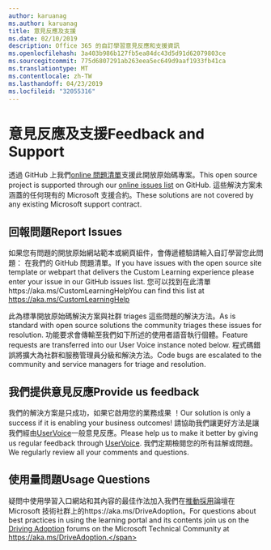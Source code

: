 ```yaml
---
author: karuanag
ms.author: karuanag
title: 意見反應及支援
ms.date: 02/10/2019
description: Office 365 的自訂學習意見反應和支援資訊
ms.openlocfilehash: 3a403b986b127fb5ea84dc43d5d91d62079803ce
ms.sourcegitcommit: 775d6807291ab263eea5ec649d9aaf1933fb41ca
ms.translationtype: MT
ms.contentlocale: zh-TW
ms.lasthandoff: 04/23/2019
ms.locfileid: "32055316"
---
```

# <a name="feedback-and-support"></a><span data-ttu-id="585f1-103">意見反應及支援</span><span class="sxs-lookup"><span data-stu-id="585f1-103">Feedback and Support</span></span>

<span data-ttu-id="585f1-104">透過 GitHub 上我們[online 問題清單](https://aka.ms/CustomLearningHelp)支援此開放原始碼專案。</span><span class="sxs-lookup"><span data-stu-id="585f1-104">This open source project is supported through our [online issues list](https://aka.ms/CustomLearningHelp) on GitHub.</span></span> <span data-ttu-id="585f1-105">這些解決方案未涵蓋的任何現有的 Microsoft 支援合約。</span><span class="sxs-lookup"><span data-stu-id="585f1-105">These solutions are not covered by any existing Microsoft support contract.</span></span>  

## <a name="report-issues"></a><span data-ttu-id="585f1-106">回報問題</span><span class="sxs-lookup"><span data-stu-id="585f1-106">Report Issues</span></span>

<span data-ttu-id="585f1-107">如果您有問題的開放原始網站範本或網頁組件，會傳遞體驗請輸入自訂學習您此問題： 在我們的 GitHub 問題清單。</span><span class="sxs-lookup"><span data-stu-id="585f1-107">If you have issues with the open source site template or webpart that delivers the Custom Learning experience please enter your issue in our GitHub issues list.</span></span>  <span data-ttu-id="585f1-108">您可以找到在此清單https://aka.ms/CustomLearningHelp</span><span class="sxs-lookup"><span data-stu-id="585f1-108">You can find this list at https://aka.ms/CustomLearningHelp</span></span>  

<span data-ttu-id="585f1-109">此為標準開放原始碼解決方案與社群 triages 這些問題的解決方法。</span><span class="sxs-lookup"><span data-stu-id="585f1-109">As is standard with open source solutions the community triages these issues for resolution.</span></span>  <span data-ttu-id="585f1-110">功能要求會傳輸至我們如下所述的使用者語音執行個體。</span><span class="sxs-lookup"><span data-stu-id="585f1-110">Feature requests are transferred into our User Voice instance noted below.</span></span>  <span data-ttu-id="585f1-111">程式碼錯誤將擴大為社群和服務管理員分級和解決方法。</span><span class="sxs-lookup"><span data-stu-id="585f1-111">Code bugs are escalated to the community and service managers for triage and resolution.</span></span>  

## <a name="provide-us-feedback"></a><span data-ttu-id="585f1-112">我們提供意見反應</span><span class="sxs-lookup"><span data-stu-id="585f1-112">Provide us feedback</span></span>

<span data-ttu-id="585f1-113">我們的解決方案是只成功，如果它啟用您的業務成果 ！</span><span class="sxs-lookup"><span data-stu-id="585f1-113">Our solution is only a success if it is enabling your business outcomes!</span></span>  <span data-ttu-id="585f1-114">請協助我們讓更好方法是讓我們經由[UserVoice](https://microsoftteams.uservoice.com/forums/913429-learning-solutions)一般意見反應。</span><span class="sxs-lookup"><span data-stu-id="585f1-114">Please help us to make it better by giving us regular feedback through  [UserVoice](https://microsoftteams.uservoice.com/forums/913429-learning-solutions).</span></span>  <span data-ttu-id="585f1-115">我們定期檢閱您的所有註解或問題。</span><span class="sxs-lookup"><span data-stu-id="585f1-115">We regularly review all your comments and questions.</span></span>

## <a name="usage-questions"></a><span data-ttu-id="585f1-116">使用量問題</span><span class="sxs-lookup"><span data-stu-id="585f1-116">Usage Questions</span></span>

<span data-ttu-id="585f1-117">疑問中使用學習入口網站和其內容的最佳作法加入我們在[推動採用](https://aka.ms/DriveAdoption)論壇在 Microsoft 技術社群上的https://aka.ms/DriveAdoption。</span><span class="sxs-lookup"><span data-stu-id="585f1-117">For questions about best practices in using the learning portal and its contents join us on the [Driving Adoption](https://aka.ms/DriveAdoption) forums on the Microsoft Technical Community at https://aka.ms/DriveAdoption.</span></span> 

